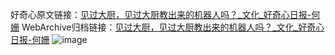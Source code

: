 好奇心原文链接：[见过大厨，见过大厨教出来的机器人吗？_文化_好奇心日报-何姗](https://www.qdaily.com/articles/9186.html)
WebArchive归档链接：[见过大厨，见过大厨教出来的机器人吗？_文化_好奇心日报-何姗](http://web.archive.org/web/20160502202124/http://www.qdaily.com/articles/9186.html)
![image](http://ww3.sinaimg.cn/large/007d5XDpgy1g3vetfc3o8j30u024rkh6)